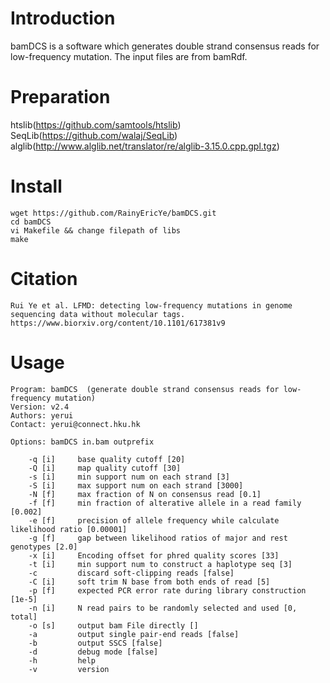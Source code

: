 # Introduction
bamDCS is a software which generates double strand consensus reads for low-frequency mutation. The input files are from bamRdf.

# Preparation
htslib(https://github.com/samtools/htslib)
SeqLib(https://github.com/walaj/SeqLib)
alglib(http://www.alglib.net/translator/re/alglib-3.15.0.cpp.gpl.tgz)

# Install
    wget https://github.com/RainyEricYe/bamDCS.git
    cd bamDCS
    vi Makefile && change filepath of libs
    make

# Citation
    Rui Ye et al. LFMD: detecting low-frequency mutations in genome sequencing data without molecular tags.
    https://www.biorxiv.org/content/10.1101/617381v9
    
# Usage
    Program: bamDCS  (generate double strand consensus reads for low-frequency mutation)
    Version: v2.4
    Authors: yerui
    Contact: yerui@connect.hku.hk

    Options: bamDCS in.bam outprefix

        -q [i]     base quality cutoff [20]
        -Q [i]     map quality cutoff [30]
        -s [i]     min support num on each strand [3]
        -S [i]     max support num on each strand [3000]
        -N [f]     max fraction of N on consensus read [0.1]
        -f [f]     min fraction of alterative allele in a read family [0.002]
        -e [f]     precision of allele frequency while calculate likelihood ratio [0.00001]
        -g [f]     gap between likelihood ratios of major and rest genotypes [2.0]
        -x [i]     Encoding offset for phred quality scores [33]
        -t [i]     min support num to construct a haplotype seq [3]
        -c         discard soft-clipping reads [false]
        -C [i]     soft trim N base from both ends of read [5]
        -p [f]     expected PCR error rate during library construction [1e-5]
        -n [i]     N read pairs to be randomly selected and used [0, total]
        -o [s]     output bam File directly []
        -a         output single pair-end reads [false]
        -b         output SSCS [false]
        -d         debug mode [false]
        -h         help
        -v         version

